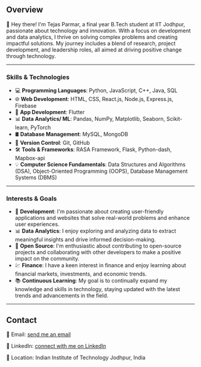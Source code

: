## Overview

👋 Hey there! I'm Tejas Parmar, a final year B.Tech student at IIT Jodhpur, passionate about technology and innovation. With a focus on development and data analytics, I thrive on solving complex problems and creating impactful solutions. My journey includes a blend of research, project development, and leadership roles, all aimed at driving positive change through technology.

---

### Skills & Technologies

- 💻 **Programming Languages**: Python, JavaScript, C++, Java, SQL
- 🌐 **Web Development**: HTML, CSS, React.js, Node.js, Express.js, Firebase
- 📱 **App Development**: Flutter
- 📊 **Data Analytics/ ML**: Pandas, NumPy, Matplotlib, Seaborn, Scikit-learn, PyTorch
- 🛢️ **Database Management**: MySQL, MongoDB
- 📝 **Version Control**: Git, GitHub
- 🛠️ **Tools & Frameworks**: RASA Framework, Flask, Python-dash, Mapbox-api
- 💡 **Computer Science Fundamentals**: Data Structures and Algorithms (DSA), Object-Oriented Programming (OOPS), Database Management Systems (DBMS)

---

### Interests & Goals

- 🚀 **Development**: I'm passionate about creating user-friendly applications and websites that solve real-world problems and enhance user experiences.
- 📊 **Data Analytics**: I enjoy exploring and analyzing data to extract meaningful insights and drive informed decision-making.
- 🌱 **Open Source**: I'm enthusiastic about contributing to open-source projects and collaborating with other developers to make a positive impact on the community.
- 💹 **Finance**: I have a keen interest in finance and enjoy learning about financial markets, investments, and economic trends.
- 📚 **Continuous Learning**: My goal is to continually expand my knowledge and skills in technology, staying updated with the latest trends and advancements in the field.

---

## Contact

📧 Email: [send me an email](mailto:parmar.2@iitj.ac.in)

🔗 LinkedIn: [connect with me on LinkedIn](https://www.linkedin.com/in/tejas-parmar-990832204/)

📍 Location: Indian Institute of Technology Jodhpur, India
